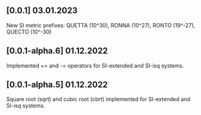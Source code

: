 ## [0.0.1] 03.01.2023
New SI metric prefixes: QUETTA (10^30), RONNA (10^27), RONTO (19^-27), QUECTO (10^-30)

## [0.0.1-alpha.6] 01.12.2022
Implemented += and -= operators for SI-extended and SI-isq systems.

## [0.0.1-alpha.5] 01.12.2022
Square root (sqrt) and cubic root (cbrt) implemented for SI-extended and SI-isq systems.